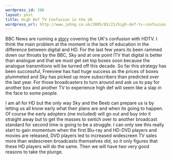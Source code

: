 ```yaml
--- 
wordpress_id: 286
layout: post
title: High Def TV Confusion in the UK
wordpress_url: http://www.johng.co.uk/2005/03/21/high-def-tv-confusion-in-the-uk/
---
```

BBC News are running a <a href="http://news.bbc.co.uk/1/hi/technology/4361543.stm">story</a> covering the UK's confusion with HDTV. I think the main problem at the moment is the lack of education in the difference between digital and HD. For the last few years its been rammed down our throats by the BBC, Sky and at one point ITV that digital is better than analogue and that we must get set top boxes soon because the analogue transmitions will be turned off this decade. So far this strategy has been successful, Freeview has had huge success as the prices of boxes plummeted and Sky has picked up more subscribers than predicted over the last year. For those broadcasters to turn around and ask us to pay for another box and another TV to experience high def will seem like a slap in the face to some people.

I am all for HD but the only way Sky and the Beeb can prepare us is by letting us all know early what their plans are and when its going to happen. Of course the early adopters (me included) will go out and buy into it straight away but to get the masses to switch over to another broadcast standard for second time is going to be a struggle. I can only see this really start to gain momentum when the first Blu-ray and HD-DVD players and movies are released, DVD players led to increased widescreen TV sales more than widescreen broadcasts themselves did, so it only figures that these HD players will do the same. Then we will have two very good reasons to take the plunge.
